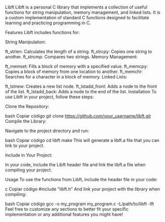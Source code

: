 Libft
Libft is a personal C library that implements a collection of useful functions for string manipulation, memory management, and linked lists. It is a custom implementation of standard C functions designed to facilitate learning and practicing programming in C.

Features
Libft includes functions for:

String Manipulation:

ft_strlen: Calculates the length of a string.
ft_strcpy: Copies one string to another.
ft_strcmp: Compares two strings.
Memory Management:

ft_memset: Fills a block of memory with a specified value.
ft_memcpy: Copies a block of memory from one location to another.
ft_memchr: Searches for a character in a block of memory.
Linked Lists:

ft_lstnew: Creates a new list node.
ft_lstadd_front: Adds a node to the front of the list.
ft_lstadd_back: Adds a node to the end of the list.
Installation
To use Libft in your project, follow these steps:

Clone the Repository:

bash
Copiar código
git clone https://github.com/your_username/libft.git
Compile the Library:

Navigate to the project directory and run:

bash
Copiar código
cd libft
make
This will generate a libft.a file that you can link to your project.

Include in Your Project:

In your code, include the Libft header file and link the libft.a file when compiling your project.

Usage
To use the functions from Libft, include the header file in your code:

c
Copiar código
#include "libft.h"
And link your project with the library when compiling:

bash
Copiar código
gcc -o my_program my_program.c -L/path/to/libft -lft
Feel free to customize any sections to better fit your specific implementation or any additional features you might have!
